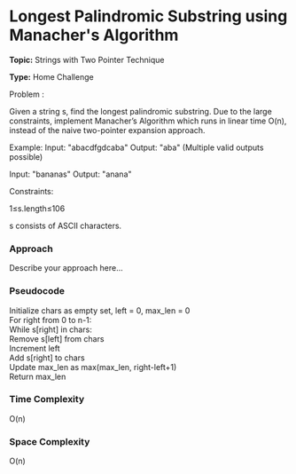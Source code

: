 # Longest Palindromic Substring using Manacher's Algorithm
**Topic:** Strings with Two Pointer Technique

**Type:** Home Challenge

Problem :

 Given a string s, find the longest palindromic substring. Due to the large constraints, implement Manacher’s Algorithm which runs in linear time O(n), instead of the naive two-pointer expansion approach. 

Example: 
 Input: "abacdfgdcaba" 
 Output: "aba" (Multiple valid outputs possible) 

Input: "bananas" 
 Output: "anana" 

Constraints: 

1≤s.length≤106 

s consists of ASCII characters. 

### Approach
Describe your approach here...

### Pseudocode

Initialize chars as empty set, left = 0, max_len = 0  
For right from 0 to n-1:  
    While s[right] in chars:  
        Remove s[left] from chars  
        Increment left  
    Add s[right] to chars  
    Update max_len as max(max_len, right-left+1)  
Return max_len

### Time Complexity

O(n)

### Space Complexity

O(n)
